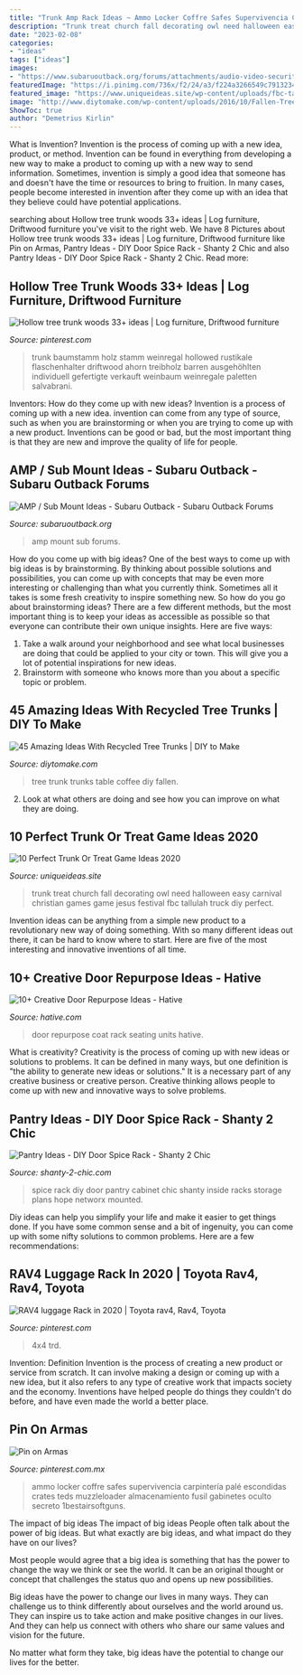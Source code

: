 ```yaml
---
title: "Trunk Amp Rack Ideas ~ Ammo Locker Coffre Safes Supervivencia Carpintería Palé Escondidas Crates Teds Muzzleloader Almacenamiento Fusil Gabinetes Oculto Secreto 1bestairsoftguns"
description: "Trunk treat church fall decorating owl need halloween easy carnival christian games game jesus festival fbc tallulah truck diy perfect"
date: "2023-02-08"
categories:
- "ideas"
tags: ["ideas"]
images:
- "https://www.subaruoutback.org/forums/attachments/audio-video-security-navigation/25117d1347767866-amp-sub-mount-ideas-1332889799240.jpg"
featuredImage: "https://i.pinimg.com/736x/f2/24/a3/f224a3266549c7913234e66c9686594d--gun-safes-machine-guns.jpg"
featured_image: "https://www.uniqueideas.site/wp-content/uploads/fbc-tallulah-la-fall-carnival-trunk-or-treat-owl-you-need-is-6.jpg"
image: "http://www.diytomake.com/wp-content/uploads/2016/10/Fallen-Tree-Trunk-Coffee-Table.jpg"
ShowToc: true
author: "Demetrius Kirlin"
---
```



What is Invention?
Invention is the process of coming up with a new idea, product, or method. Invention can be found in everything from developing a new way to make a product to coming up with a new way to send information. Sometimes, invention is simply a good idea that someone has and doesn't have the time or resources to bring to fruition. In many cases, people become interested in invention after they come up with an idea that they believe could have potential applications.

	

		
searching about Hollow tree trunk woods 33+ ideas | Log furniture, Driftwood furniture you've visit to the right web. We have 8 Pictures about Hollow tree trunk woods 33+ ideas | Log furniture, Driftwood furniture like Pin on Armas, Pantry Ideas - DIY Door Spice Rack - Shanty 2 Chic and also Pantry Ideas - DIY Door Spice Rack - Shanty 2 Chic. Read more:
		
    
## Hollow Tree Trunk Woods 33+ Ideas | Log Furniture, Driftwood Furniture

<img loading=lazy src="https://i.pinimg.com/736x/23/29/df/2329df954fbc02e904c963c404017c10.jpg" onerror="this.onerror=null;this.src='https://tse4.mm.bing.net/th?id=OIP.IyasfAaYpYqSXOyA3ha-8AAAAA&amp;pid=15.1';" alt="Hollow tree trunk woods 33+ ideas | Log furniture, Driftwood furniture">

_Source: pinterest.com_

>trunk baumstamm holz stamm weinregal hollowed rustikale flaschenhalter driftwood ahorn treibholz barren ausgehöhlten individuell gefertigte verkauft weinbaum weinregale paletten salvabrani. 

	

Inventors: How do they come up with new ideas?
Invention is a process of coming up with a new idea. invention can come from any type of source, such as when you are brainstorming or when you are trying to come up with a new product. Inventions can be good or bad, but the most important thing is that they are new and improve the quality of life for people.

    
## AMP / Sub Mount Ideas - Subaru Outback - Subaru Outback Forums

<img loading=lazy src="https://www.subaruoutback.org/forums/attachments/audio-video-security-navigation/25117d1347767866-amp-sub-mount-ideas-1332889799240.jpg" onerror="this.onerror=null;this.src='https://tse4.mm.bing.net/th?id=OIP.zVkZYqRAe2DkmCL3BSTyOgHaEK&amp;pid=15.1';" alt="AMP / Sub Mount Ideas - Subaru Outback - Subaru Outback Forums">

_Source: subaruoutback.org_

>amp mount sub forums. 

	

How do you come up with big ideas?
One of the best ways to come up with big ideas is by brainstorming. By thinking about possible solutions and possibilities, you can come up with concepts that may be even more interesting or challenging than what you currently think. Sometimes all it takes is some fresh creativity to inspire something new. So how do you go about brainstorming ideas? There are a few different methods, but the most important thing is to keep your ideas as accessible as possible so that everyone can contribute their own unique insights. Here are five ways: 
1) Take a walk around your neighborhood and see what local businesses are doing that could be applied to your city or town. This will give you a lot of potential inspirations for new ideas. 
2) Brainstorm with someone who knows more than you about a specific topic or problem.

    
## 45 Amazing Ideas With Recycled Tree Trunks | DIY To Make

<img loading=lazy src="http://www.diytomake.com/wp-content/uploads/2016/10/Fallen-Tree-Trunk-Coffee-Table.jpg" onerror="this.onerror=null;this.src='https://tse4.mm.bing.net/th?id=OIP.Z4kU4xluIwWBfm-zGPdkewHaJu&amp;pid=15.1';" alt="45 Amazing Ideas With Recycled Tree Trunks | DIY to Make">

_Source: diytomake.com_

>tree trunk trunks table coffee diy fallen. 

	

2. Look at what others are doing and see how you can improve on what they are doing. 

    
## 10 Perfect Trunk Or Treat Game Ideas 2020

<img loading=lazy src="https://www.uniqueideas.site/wp-content/uploads/fbc-tallulah-la-fall-carnival-trunk-or-treat-owl-you-need-is-6.jpg" onerror="this.onerror=null;this.src='https://tse3.mm.bing.net/th?id=OIP.eNWZsnfcz1V08uPPBF-mngHaNK&amp;pid=15.1';" alt="10 Perfect Trunk Or Treat Game Ideas 2020">

_Source: uniqueideas.site_

>trunk treat church fall decorating owl need halloween easy carnival christian games game jesus festival fbc tallulah truck diy perfect. 

	

Invention ideas can be anything from a simple new product to a revolutionary new way of doing something. With so many different ideas out there, it can be hard to know where to start. Here are five of the most interesting and innovative inventions of all time.

    
## 10+ Creative Door Repurpose Ideas - Hative

<img loading=lazy src="https://hative.com/wp-content/uploads/2014/09/door-repurpose-ideas/7-seating-coat-rack-units.jpg" onerror="this.onerror=null;this.src='https://tse1.mm.bing.net/th?id=OIP.wLHVDJkkoCltpry1NitdvwHaLH&amp;pid=15.1';" alt="10+ Creative Door Repurpose Ideas - Hative">

_Source: hative.com_

>door repurpose coat rack seating units hative. 

	

What is creativity?
Creativity is the process of coming up with new ideas or solutions to problems. It can be defined in many ways, but one definition is "the ability to generate new ideas or solutions." It is a necessary part of any creative business or creative person. Creative thinking allows people to come up with new and innovative ways to solve problems.

    
## Pantry Ideas - DIY Door Spice Rack - Shanty 2 Chic

<img loading=lazy src="https://www.shanty-2-chic.com/wp-content/uploads/2012/10/diy-spice-rack.jpg" onerror="this.onerror=null;this.src='https://tse3.mm.bing.net/th?id=OIP.VmQ6xS7beorwi94xbmy7lQHaLH&amp;pid=15.1';" alt="Pantry Ideas - DIY Door Spice Rack - Shanty 2 Chic">

_Source: shanty-2-chic.com_

>spice rack diy door pantry cabinet chic shanty inside racks storage plans hope networx mounted. 

	

Diy ideas can help you simplify your life and make it easier to get things done. If you have some common sense and a bit of ingenuity, you can come up with some nifty solutions to common problems. Here are a few recommendations: 

    
## RAV4 Luggage Rack In 2020 | Toyota Rav4, Rav4, Toyota

<img loading=lazy src="https://i.pinimg.com/736x/b3/28/a9/b328a932c8c9c3dd637eb6c48fa1ff47.jpg" onerror="this.onerror=null;this.src='https://tse3.mm.bing.net/th?id=OIP.4_ZjAZWzWLUHdd5m5034ygHaE8&amp;pid=15.1';" alt="RAV4 luggage Rack in 2020 | Toyota rav4, Rav4, Toyota">

_Source: pinterest.com_

>4x4 trd. 

	

Invention: Definition
Invention is the process of creating a new product or service from scratch. It can involve making a design or coming up with a new idea, but it also refers to any type of creative work that impacts society and the economy. Inventions have helped people do things they couldn't do before, and have even made the world a better place.

    
## Pin On Armas

<img loading=lazy src="https://i.pinimg.com/736x/f2/24/a3/f224a3266549c7913234e66c9686594d--gun-safes-machine-guns.jpg" onerror="this.onerror=null;this.src='https://tse3.mm.bing.net/th?id=OIP.9MrHQVSvc2Yj7_qzuNu8-gHaJ3&amp;pid=15.1';" alt="Pin on Armas">

_Source: pinterest.com.mx_

>ammo locker coffre safes supervivencia carpintería palé escondidas crates teds muzzleloader almacenamiento fusil gabinetes oculto secreto 1bestairsoftguns. 

	

The impact of big ideas
The impact of big ideas
People often talk about the power of big ideas. But what exactly are big ideas, and what impact do they have on our lives?

Most people would agree that a big idea is something that has the power to change the way we think or see the world. It can be an original thought or concept that challenges the status quo and opens up new possibilities.

Big ideas have the power to change our lives in many ways. They can challenge us to think differently about ourselves and the world around us. They can inspire us to take action and make positive changes in our lives. And they can help us connect with others who share our same values and vision for the future.

No matter what form they take, big ideas have the potential to change our lives for the better.

